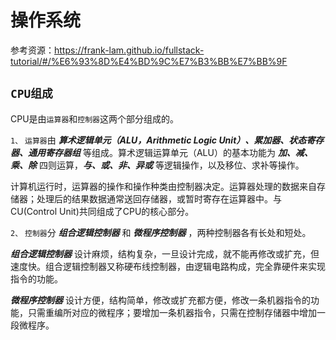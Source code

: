 # 操作系统

参考资源：<https://frank-lam.github.io/fullstack-tutorial/#/%E6%93%8D%E4%BD%9C%E7%B3%BB%E7%BB%9F>

## `CPU组成`

CPU是由`运算器`和`控制器`这两个部分组成的。

`1、` `运算器`由 ***算术逻辑单元（ALU，Arithmetic Logic Unit）、累加器、状态寄存器、通用寄存器组*** 等组成。算术逻辑运算单元（ALU）的基本功能为 ***加、减、乘、除*** 四则运算，***与、或、非、异或*** 等逻辑操作，以及移位、求补等操作。

计算机运行时，运算器的操作和操作种类由控制器决定。运算器处理的数据来自存储器；处理后的结果数据通常送回存储器，或暂时寄存在运算器中。与CU(Control Unit)共同组成了CPU的核心部分。

`2、` `控制器`分 ***组合逻辑控制器*** 和 ***微程序控制器*** ，两种控制器各有长处和短处。

***组合逻辑控制器*** 设计麻烦，结构复杂，一旦设计完成，就不能再修改或扩充，但速度快。组合逻辑控制器又称硬布线控制器，由逻辑电路构成，完全靠硬件来实现指令的功能。

***微程序控制器*** 设计方便，结构简单，修改或扩充都方便，修改一条机器指令的功能，只需重编所对应的微程序；要增加一条机器指令，只需在控制存储器中增加一段微程序。
